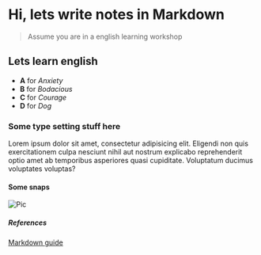 # Hi, lets write notes in Markdown

> Assume you are in a english learning workshop

## Lets learn english

- **A** for *Anxiety*
- **B** for *Bodacious*
- **C** for *Courage*
- **D** for *Dog*

### Some type setting stuff here

Lorem ipsum dolor sit amet, consectetur adipisicing elit. Eligendi non quis exercitationem culpa nesciunt nihil aut nostrum explicabo reprehenderit optio amet ab temporibus asperiores quasi cupiditate. Voluptatum ducimus voluptates voluptas?


#### Some snaps

![Pic](https://images.pexels.com/photos/261909/pexels-photo-261909.jpeg?cs=srgb&dl=adult-blur-books-261909.jpg&fm=jpg)

##### References

[Markdown guide](https://guides.github.com/pdfs/markdown-cheatsheet-online.pdf)
